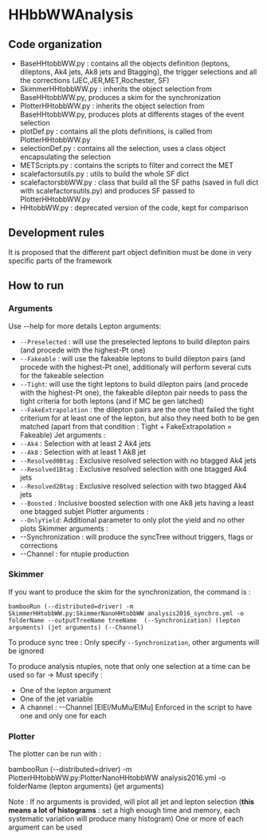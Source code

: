 # HHbbWWAnalysis

## Code organization 
- BaseHHtobbWW.py : contains all the objects definition (leptons, dileptons, Ak4 jets, Ak8 jets and Btagging), the trigger selections and all the corrections (JEC,JER,MET,Rochester, SF)
- SkimmerHHtobbWW.py : inherits the object selection from BaseHHtobbWW.py, produces a skim for the synchronization
- PlotterHHtobbWW.py : inherits the object selection from BaseHHtobbWW.py, produces plots at differents stages of the event selection
- plotDef.py : contains all the plots definitions, is called from PlotterHHtobbWW.py
- selectionDef.py : contains all the selection, uses a class object encapsulating the selection
- METScripts.py : contains the scripts to filter and correct the MET
- scalefactorsutils.py : utils to build the whole SF dict
- scalefactorsbbWW.py : class that build all the SF paths (saved in full dict with scalefactorsutils.py) and produces SF passed to PlotterHHtobbWW.py
- HHtobbWW.py : deprecated version of the code, kept for comparison

## Development rules 
It is proposed that the different part  object definition must be done in very specific parts of the framework 

## How to run 

### Arguments 
Use --help for more details
Lepton arguments:
- `--Preselected` : will use the preselected leptons to build dilepton pairs (and procede with the highest-Pt one)
- `--Fakeable` : will use the fakeable leptons to build dilepton pairs (and procede with the highest-Pt one), additionaly will perform several cuts for the fakeable selection
- `--Tight`: will use the tight leptons to build dilepton pairs (and procede with the highest-Pt one), the fakeable dilepton pair needs to pass the tight criteria for both leptons (and if MC be gen latched)
- `--FakeExtrapolation` : the dilepton pairs are the one that failed the tight criterium for at least one of the lepton, but also they need both to be gen matched (apart from that condition : Tight + FakeExtrapolation = Fakeable)
Jet arguments :
- `--Ak4` : Selection with at least 2 Ak4 jets 
- `--Ak8` : Selection with at least 1 Ak8 jet
- `--Resolved0Btag` : Exclusive resolved selection with no btagged Ak4 jets
- `--Resolved1Btag` : Exclusive resolved selection with one btagged Ak4 jets
- `--Resolved2Btag` : Exclusive resolved selection with two btagged Ak4 jets
- `--Boosted` : Inclusive boosted selection with one Ak8 jets having a least one btagged subjet
Plotter arguments :
- `--OnlyYield`: Additional parameter to only plot the yield and no other plots
Skimmer arguments :
- --Synchronization : will produce the syncTree without triggers, flags or corrections
- --Channel : for ntuple production

### Skimmer

If you want to produce the skim for the synchronization, the command is :
```
bambooRun (--distributed=driver) -m SkimmerHHtobbWW.py:SkimmerNanoHHtobbWW analysis2016_synchro.yml -o folderName --outputTreeName treeName  (--Synchronization) (lepton arguments) (jet arguments) (--Channel)
```

To produce sync tree : Only specify `--Synchronization`, other arguments will be ignored

To produce analysis ntuples, note that only one selection at a time can be used so far
-> Must specify :
  - One of the lepton argument
  - One of the jet variable 
  - A channel : --Channel [ElEl/MuMu/ElMu]
Enforced in the script to have one and only one for each

### Plotter 

The plotter can be run with :

bambooRun (--distributed=driver) -m PlotterHHtobbWW.py:PlotterNanoHHtobbWW analysis2016.yml -o folderName (lepton arguments) (jet arguments) 

Note : If no arguments is provided, will plot all jet and lepton selection (**this means a lot of histograms** : set a high enough time and memory, each systematic variation will produce many histogram)
One or more of each argument can be used





